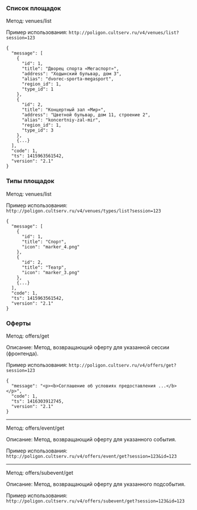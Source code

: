 ### Список площадок

Метод: venues/list

Пример использования: ``http://poligon.cultserv.ru/v4/venues/list?session=123``

````
{
  "message": [
    {
      "id": 1,
      "title": "Дворец спорта «Мегаспорт»",
      "address": "Ходынский бульвар, дом 3",
      "alias": "dvorec-sporta-megasport",
      "region_id": 1,
      "type_id": 1
    },
    {
      "id": 2,
      "title": "Концертный зал «Мир»",
      "address": "Цветной бульвар, дом 11, строение 2",
      "alias": "koncertniy-zal-mir",
      "region_id": 1,
      "type_id": 3
    },
    {...}
  ],
  "code": 1,
  "ts": 1415963561542,
  "version": "2.1"
}
````

### Типы площадок

Метод: venues/list

Пример использования: ``http://poligon.cultserv.ru/v4/venues/types/list?session=123``

````
{
  "message": [
    {
      "id": 1,
      "title": "Спорт",
      "icon": "marker_4.png"
    },
    {
      "id": 2,
      "title": "Театр",
      "icon": "marker_3.png"
    },
    {...}
  ],
  "code": 1,
  "ts": 1415963561542,
  "version": "2.1"
}
````

### Оферты

Метод: offers/get

Описание: Метод, возвращающий оферту для указанной сессии (фронтенда).

Пример использования: ``http://poligon.cultserv.ru/v4/offers/get?session=123``

````
{
  "message": "<p><b>Соглашение об условиях предоставления ...</b></p>",
  "code": 1,
  "ts": 1416303912745,
  "version": "2.1"
}
````

*****

Метод: offers/event/get

Описание: Метод, возвращающий оферту для указанного события.

Пример использования: ``http://poligon.cultserv.ru/v4/offers/event/get?session=123&id=123``

*****

Метод: offers/subevent/get

Описание: Метод, возвращающий оферту для указанного подсобытия.

Пример использования: ``http://poligon.cultserv.ru/v4/offers/subevent/get?session=123&id=123``